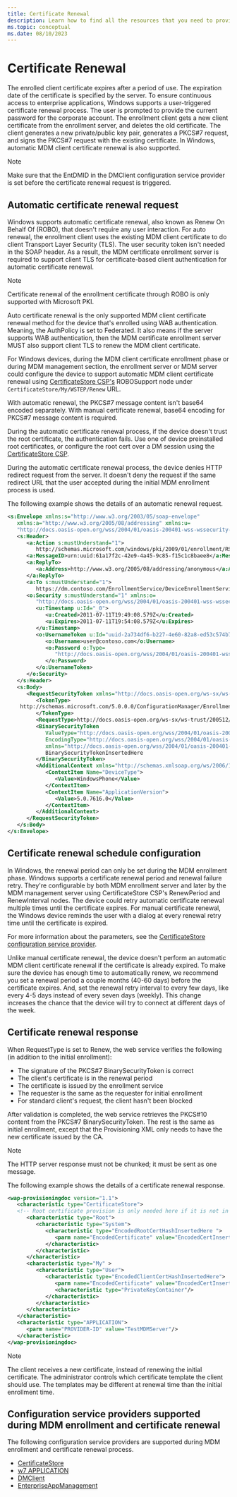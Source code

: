 ```yaml
---
title: Certificate Renewal
description: Learn how to find all the resources that you need to provide continuous access to client certificates.
ms.topic: conceptual
ms.date: 08/10/2023
---
```


# Certificate Renewal

The enrolled client certificate expires after a period of use. The expiration date of the certificate is specified by the server. To ensure continuous access to enterprise applications, Windows supports a user-triggered certificate renewal process. The user is prompted to provide the current password for the corporate account. The enrollment client gets a new client certificate from the enrollment server, and deletes the old certificate. The client generates a new private/public key pair, generates a PKCS#7 request, and signs the PKCS#7 request with the existing certificate. In Windows, automatic MDM client certificate renewal is also supported.

> [!NOTE]
> Make sure that the EntDMID in the DMClient configuration service provider is set before the certificate renewal request is triggered.

## Automatic certificate renewal request

Windows supports automatic certificate renewal, also known as Renew On Behalf Of (ROBO), that doesn't require any user interaction. For auto renewal, the enrollment client uses the existing MDM client certificate to do client Transport Layer Security (TLS). The user security token isn't needed in the SOAP header. As a result, the MDM certificate enrollment server is required to support client TLS for certificate-based client authentication for automatic certificate renewal.

> [!NOTE]
> Certificate renewal of the enrollment certificate through ROBO is only supported with Microsoft PKI.

Auto certificate renewal is the only supported MDM client certificate renewal method for the device that's enrolled using WAB authentication. Meaning, the AuthPolicy is set to Federated. It also means if the server supports WAB authentication, then the MDM certificate enrollment server MUST also support client TLS to renew the MDM client certificate.

For Windows devices, during the MDM client certificate enrollment phase or during MDM management section, the enrollment server or MDM server could configure the device to support automatic MDM client certificate renewal using [CertificateStore CSP's](mdm/certificatestore-csp.md) ROBOSupport node under `CertificateStore/My/WSTEP/Renew` URL.

With automatic renewal, the PKCS#7 message content isn't base64 encoded separately. With manual certificate renewal, base64 encoding for PKCS#7 message content is required.

During the automatic certificate renewal process, if the device doesn't trust the root certificate, the authentication fails. Use one of device preinstalled root certificates, or configure the root cert over a DM session using the [CertificateStore CSP](mdm/certificatestore-csp.md).

During the automatic certificate renewal process, the device denies HTTP redirect request from the server. It doesn't deny the request if the same redirect URL that the user accepted during the initial MDM enrollment process is used.

The following example shows the details of an automatic renewal request.

```xml
<s:Envelope xmlns:s="http://www.w3.org/2003/05/soap-envelope"
   xmlns:a="http://www.w3.org/2005/08/addressing" xmlns:u=
   "http://docs.oasis-open.org/wss/2004/01/oasis-200401-wss-wssecurity-utility-1.0.xsd">
   <s:Header>
      <a:Action s:mustUnderstand="1">
         http://schemas.microsoft.com/windows/pki/2009/01/enrollment/RST/wstep</a:Action>
      <a:MessageID>urn:uuid:61a17f2c-42e9-4a45-9c85-f15c1c8baee8</a:MessageID>
      <a:ReplyTo>
         <a:Address>http://www.w3.org/2005/08/addressing/anonymous</a:Address>
      </a:ReplyTo>
      <a:To s:mustUnderstand="1">
         https://dm.contoso.com/EnrollmentService/DeviceEnrollmentService.svc</a:To>
      <o:Security s:mustUnderstand="1" xmlns:o=
         "http://docs.oasis-open.org/wss/2004/01/oasis-200401-wss-wssecurity-secext-1.0.xsd">
         <u:Timestamp u:Id="_0">
            <u:Created>2011-07-11T19:49:08.579Z</u:Created>
            <u:Expires>2011-07-11T19:54:08.579Z</u:Expires>
         </u:Timestamp>
         <o:UsernameToken u:Id="uuid-2a734df6-b227-4e60-82a8-ed53c574b718-5">
            <o:Username>user@contoso.com</o:Username>
            <o:Password o:Type=
               "http://docs.oasis-open.org/wss/2004/01/oasis-200401-wss-username-token-profile-1.0#PasswordText">
            </o:Password>
         </o:UsernameToken>
      </o:Security>
   </s:Header>
   <s:Body>
      <RequestSecurityToken xmlns="http://docs.oasis-open.org/ws-sx/ws-trust/200512">
         <TokenType>
    http://schemas.microsoft.com/5.0.0.0/ConfigurationManager/Enrollment/DeviceEnrollmentToken
         </TokenType>
         <RequestType>http://docs.oasis-open.org/ws-sx/ws-trust/200512/Renew</RequestType>
         <BinarySecurityToken
            ValueType="http://docs.oasis-open.org/wss/2004/01/oasis-200401-wss-wssecurity-secext-1.0.xsd#PKCS7"
            EncodingType="http://docs.oasis-open.org/wss/2004/01/oasis-200401-wss-wssecurity-secext-1.0.xsd#base64binary"
            xmlns="http://docs.oasis-open.org/wss/2004/01/oasis-200401-wss-wssecurity-secext-1.0.xsd">
            BinarySecurityTokenInsertedHere
         </BinarySecurityToken>
         <AdditionalContext xmlns="http://schemas.xmlsoap.org/ws/2006/12/authorization">
            <ContextItem Name="DeviceType">
               <Value>WindowsPhone</Value>
            </ContextItem>
            <ContextItem Name="ApplicationVersion">
               <Value>5.0.7616.0</Value>
            </ContextItem>
         </AdditionalContext>
      </RequestSecurityToken>
   </s:Body>
</s:Envelope>
```

## Certificate renewal schedule configuration

In Windows, the renewal period can only be set during the MDM enrollment phase. Windows supports a certificate renewal period and renewal failure retry. They're configurable by both MDM enrollment server and later by the MDM management server using CertificateStore CSP's RenewPeriod and RenewInterval nodes. The device could retry automatic certificate renewal multiple times until the certificate expires. For manual certificate renewal, the Windows device reminds the user with a dialog at every renewal retry time until the certificate is expired.

For more information about the parameters, see the [CertificateStore configuration service provider](mdm/certificatestore-csp.md).

Unlike manual certificate renewal, the device doesn't perform an automatic MDM client certificate renewal if the certificate is already expired. To make sure the device has enough time to automatically renew, we recommend you set a renewal period a couple months (40-60 days) before the certificate expires. And, set the renewal retry interval to every few days, like every 4-5 days instead of every seven days (weekly). This change increases the chance that the device will try to connect at different days of the week.

## Certificate renewal response

When RequestType is set to Renew, the web service verifies the following (in addition to the initial enrollment):

- The signature of the PKCS#7 BinarySecurityToken is correct
- The client's certificate is in the renewal period
- The certificate is issued by the enrollment service
- The requester is the same as the requester for initial enrollment
- For standard client's request, the client hasn't been blocked

After validation is completed, the web service retrieves the PKCS#10 content from the PKCS#7 BinarySecurityToken. The rest is the same as initial enrollment, except that the Provisioning XML only needs to have the new certificate issued by the CA.

> [!NOTE]
> The HTTP server response must not be chunked; it must be sent as one message.

The following example shows the details of a certificate renewal response.

```xml
<wap-provisioningdoc version="1.1">
   <characteristic type="CertificateStore">
   <!-- Root certificate provision is only needed here if it is not in the device already -->
      <characteristic type="Root">
         <characteristic type="System">
            <characteristic type="EncodedRootCertHashInsertedHere ">
               <parm name="EncodedCertificate" value="EncodedCertInsertedHere" />
            </characteristic>
         </characteristic>
      </characteristic>
      <characteristic type="My" >
         <characteristic type="User">
            <characteristic type="EncodedClientCertHashInsertedHere">
               <parm name="EncodedCertificate" value="EncodedCertInsertedHere" />
               <characteristic type="PrivateKeyContainer"/>
            </characteristic>
         </characteristic>
      </characteristic>
   </characteristic>
   <characteristic type="APPLICATION">
      <parm name="PROVIDER-ID" value="TestMDMServer"/>
   </characteristic>
</wap-provisioningdoc>
```

> [!NOTE]
> The client receives a new certificate, instead of renewing the initial certificate. The administrator controls which certificate template the client should use. The templates may be different at renewal time than the initial enrollment time.

## Configuration service providers supported during MDM enrollment and certificate renewal

The following configuration service providers are supported during MDM enrollment and certificate renewal process.

- [CertificateStore](mdm/certificatestore-csp.md)
- [w7 APPLICATION](mdm/w7-application-csp.md)
- [DMClient](mdm/dmclient-csp.md)
- [EnterpriseAppManagement](mdm/enterpriseappvmanagement-csp.md)
